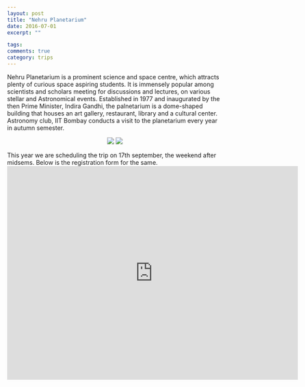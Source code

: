 ```yaml
---
layout: post
title: "Nehru Planetarium"
date: 2016-07-01
excerpt: ""

tags:
comments: true
category: trips
---
```

 Nehru Planetarium is a prominent science and space centre, which attracts plenty of curious space aspiring students.
 It is immensely popular among scientists and scholars meeting for discussions and lectures, on various stellar and Astronomical events.
 Established in 1977 and inaugurated by the then Prime Minister, Indira Gandhi, the palnetarium is a dome-shaped building that houses an art gallery, restaurant, library and a cultural center.
 Astronomy club, IIT Bombay conducts a visit to the planetarium every year in autumn semester. 

 <figure class="half">
<center>
<img src="{{ site.baseurl }}/assets/img/Trips/Nehru-Planetarium.jpg">
<img src="{{ site.baseurl }}/assets/img/Trips/sky-theater.jpg">
</center>
</figure>
This year we are scheduling the trip on 17th september, the weekend after midsems. Below is the registration form for the same.
<center>
<iframe src="https://docs.google.com/forms/d/e/1FAIpQLSd8DSJ1fnyGzzrC2bhR8EU7sPpE04E5U_WDHXHwFcOdk8sQ8g/viewform?embedded=true" width="680" height="500" frameborder="0" marginheight="0" marginwidth="0">Loading...</iframe>

</center>
